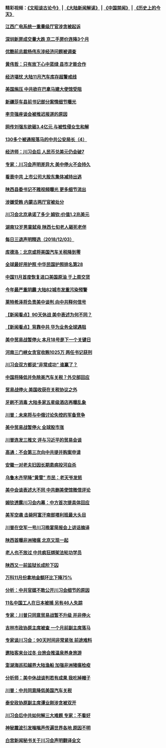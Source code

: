 #### 精彩视频：[《文昭谈古论今》](https://github.com/gfw-breaker/wenzhao/blob/master/README.md?t=12041231) | [《大陆新闻解读》](https://github.com/gfw-breaker/ntdtv-comedy/blob/master/README.md?t=12041231) | [《中国禁闻》](https://github.com/gfw-breaker/ntdtv-news/blob/master/README.md?t=12041231) | [《历史上的今天》](https://github.com/gfw-breaker/today-in-history/blob/master/README.md?t=12041231) 

#### [江西广电系统一重量级厅官涉贪被起诉](../pages/nsc413/n10890402.md?t=12041231) 

#### [深圳新房成交量大跌 京二手房价连降3个月](../pages/nsc413/n10890197.md?t=12041231) 


#### [优酷前总裁杨伟东涉经济问题被调查](../pages/nsc413/n10890309.md?t=12041231) 

#### [黄伟哲：只有放下心中蓝绿 县市才能合作](../pages/nsc413/n10890186.md?t=12041231) 

#### [经济堪忧 大陆11月汽车库存超警戒线](../pages/nsc413/n10890143.md?t=12041231) 

#### [美国施压 中共欲在巴拿马建大使馆受阻](../pages/nsc413/n10889481.md?t=12041231) 

#### [新疆莎车县前书记部分案情细节曝光](../pages/nsc413/n10889917.md?t=12041231) 

#### [李克强座谈会被推迟报道的原因](../pages/nsc413/n10890073.md?t=12041231) 

#### [网传刘强东欲砸3.4亿元 与被性侵女生和解](../pages/nsc413/n10889897.md?t=12041231) 

#### [130多个被通报落马的中共公安局长（4）](../pages/nsc413/n10833461.md?t=12041231) 

#### [经济师：川习会后 人民币兑美元仍会破7](../pages/nsc413/n10889294.md?t=12041231) 

#### [专家：川习会声明差异大 美中停火不会持久](../pages/nsc413/n10889866.md?t=12041231) 

#### [看衰中共 上市公司大股东集体减持出逃](../pages/nsc413/n10889165.md?t=12041231) 

#### [陕西县委书记不雅视频曝光 更多细节流出](../pages/nsc413/n10889559.md?t=12041231) 

#### [涉嫌受贿 内蒙古两厅官被处分](../pages/nsc413/n10889686.md?t=12041231) 

#### [川习会北京承诺了多少 姆钦:价值1.2兆美元](../pages/nsc413/n10889205.md?t=12041231) 

#### [湖南12岁男童弑母 陕西七旬老人砸死老伴](../pages/nsc413/n10889504.md?t=12041231) 

#### [每日三退声明精选（2018/12/03）](../pages/nsc413/n10889625.md?t=12041231) 

#### [库德洛：北京或将美国汽车关税降到零](../pages/nsc413/n10889133.md?t=12041231) 

#### [全球最好用护照 中华民国护照排名第28](../pages/nsc413/n10889439.md?t=12041231) 

#### [中国11月首度恢复进口美国原油 于上周交货](../pages/nsc413/n10889210.md?t=12041231) 

#### [今年最严重阴霾 大陆82城市发重污染预警](../pages/nsc413/n10889081.md?t=12041231) 

#### [莱特希泽将负责美中谈判 向中共释何信号](../pages/nsc413/n10889034.md?t=12041231) 

#### [【新闻看点】90天休战 美中表述为何不同？](../pages/nsc413/n10888838.md?t=12041231) 

#### [【新闻看点】背靠中共 华为业务全球遇阻](../pages/nsc413/n10888863.md?t=12041231) 

#### [美中贸易战暂停火 本月18号是下一个关键日](../pages/nsc413/n10888998.md?t=12041231) 

#### [河南三门峡女贪官收贿1025万 两任书记获刑](../pages/nsc413/n10889038.md?t=12041231) 

#### [川习会双方都说“非常成功” 谁赢了？](../pages/nsc413/n10888626.md?t=12041231) 

#### [中国将降低并免除美汽车关税？外交部回应](../pages/nsc413/n10889014.md?t=12041231) 

#### [贸易战停火 美国收获在关税协议之外](../pages/nsc413/n10888833.md?t=12041231) 

#### [牙刷不消毒 大陆多家五星级酒店再曝乱象](../pages/nsc413/n10888926.md?t=12041231) 

#### [川普：未来将与中俄讨论失控的军备竞争](../pages/nsc413/n10888856.md?t=12041231) 

#### [美中贸易战暂停火 全球股市涨](../pages/nsc413/n10888900.md?t=12041231) 

#### [川普连发三推文 评与习近平的贸易会谈](../pages/nsc413/n10888849.md?t=12041231) 

#### [高通：不会第三次向中共提并购案申请](../pages/nsc413/n10888751.md?t=12041231) 

#### [安徽一对老夫妇因长期患病投河自杀](../pages/nsc413/n10888836.md?t=12041231) 

#### [乌鲁木齐罕降“黄雪” 市民：老天爷发怒](../pages/nsc413/n10888458.md?t=12041231) 

#### [美中会谈表述大不同 中共删美使馆微信评论](../pages/nsc413/n10888630.md?t=12041231) 

#### [姆钦透露川习会内幕：中方首次提具体回应](../pages/nsc413/n10888705.md?t=12041231) 

#### [美军空袭 击毙阿富汗南部塔利班最大头目](../pages/nsc413/n10888691.md?t=12041231) 

#### [川普在空军一号川习晚宴简报会上讲话摘译](../pages/nsc413/n10888383.md?t=12041231) 

#### [陕西首曝非洲猪瘟 北京又现一起](../pages/nsc413/n10888351.md?t=12041231) 

#### [老人也不放过 中共疯狂绑架法轮功学员](../pages/nsc413/n10886683.md?t=12041231) 


#### [陕西又一前监狱长成阶下囚](../pages/nsc413/n10888233.md?t=12041231) 

#### [万科11月份拿地金额环比下降75%](../pages/nsc413/n10888014.md?t=12041231) 

#### [分析：中共官媒不敢公开川习会细节的原因](../pages/nsc413/n10887596.md?t=12041231) 

#### [11名中国工人在日本被捕 另有46人失踪](../pages/nsc413/n10888229.md?t=12041231) 

#### [专家：川普只同意贸易战暂不升级 并非停火](../pages/nsc413/n10888167.md?t=12041231) 

#### [吉林市政协原主席被查 一个月前副主席落马](../pages/nsc413/n10887919.md?t=12041231) 

#### [专家谈川习会：90天时间非常紧张 前途难料](../pages/nsc413/n10887249.md?t=12041231) 

#### [邀陆客来台过冬 台旅会推温泉养身旅游](../pages/nsc413/n10888031.md?t=12041231) 

#### [澎湖海巡扣越界大陆渔船 加强非洲猪瘟检疫](../pages/nsc413/n10887615.md?t=12041231) 

#### [分析师：美中休战谈判若有成果 我吃掉帽子](../pages/nsc413/n10887597.md?t=12041231) 

#### [川普：中共同意降低美国汽车关税](../pages/nsc413/n10887941.md?t=12041231) 

#### [泰安政协原副主席谭业刚涉贪被双开](../pages/nsc413/n10887801.md?t=12041231) 

#### [川习会后中共如何解三大难题 专家：不看好](../pages/nsc413/n10887395.md?t=12041231) 

#### [神秘震波引发嗡嗡声传遍世界各地 原因不明](../pages/nsc413/n10886363.md?t=12041231) 

#### [白宫新闻秘书关于川习会声明翻译全文](../pages/nsc413/n10887606.md?t=12041231) 

